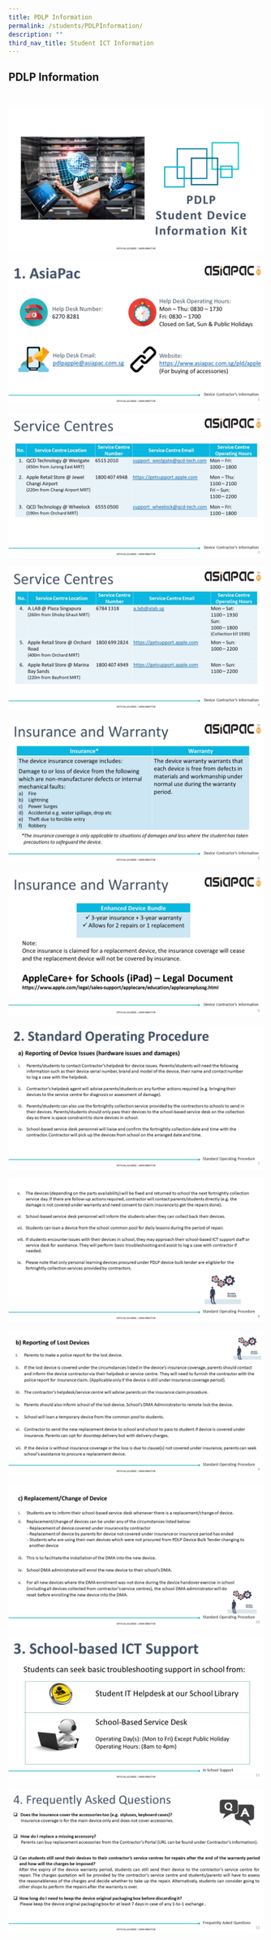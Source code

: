 ```yaml
---
title: PDLP Information
permalink: /students/PDLPInformation/
description: ""
third_nav_title: Student ICT Information
---
```

## PDLP Information
<br>

![](/images/PDLP%20Slide1.jpg)

![](/images/PDLP%20Slide2.jpg)

![](/images/PDLPSlide3.jpg)

![](/images/PDLP%20Slide4.jpg)

![](/images/Slide5.jpg)

![](/images/PDLP%20Slide6.jpg)

![](/images/PDLP%20Slide7.jpg)

![](/images/PDLP%20Slide8.jpg)

![](/images/PDLPSlide9.jpg)

![](/images/PDLPSlide10.jpg)

![](/images/PDLPSlide11.jpg)

![](/images/Student-Device-Information-Kit-TSS12.jpg)
